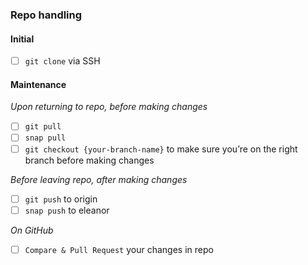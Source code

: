 ### Repo handling

#### **Initial**
- [ ] `git clone` via SSH

#### **Maintenance**
_Upon returning to repo, before making changes_
- [ ] `git pull`
- [ ] `snap pull`
- [ ] `git checkout {your-branch-name}` to make sure you’re on the right branch before making changes

_Before leaving repo, after making changes_
- [ ] `git push` to origin
- [ ] `snap push` to eleanor
    
_On GitHub_
- [ ] `Compare & Pull Request` your changes in repo

